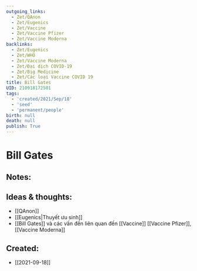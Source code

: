 ```yaml
---
outgoing_links:
  - Zet/QAnon
  - Zet/Eugenics
  - Zet/Vaccine
  - Zet/Vaccine Pfizer
  - Zet/Vaccine Moderna
backlinks:
  - Zet/Eugenics
  - Zet/WHO
  - Zet/Vaccine Moderna
  - Zet/Đại dịch COVID-19
  - Zet/Big Medicine
  - Zet/Các loại Vaccine COVID 19
title: Bill Gates
UID: 210918172501
tags:
  - 'created/2021/Sep/18'
  - 'seed'
  - 'permanent/people'
birth: null
death: null
publish: True
---
```

# Bill Gates

## Notes:


## Ideas & thoughts:
- [[QAnon]]
- [[Eugenics|Thuyết ưu sinh]]
- [[Bill Gates]] và các vấn đền liên quan đến [[Vaccine]] [[Vaccine Pfizer]], [[Vaccine Moderna]]

## Created:
- [[2021-09-18]]

